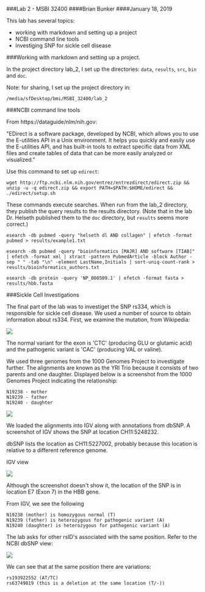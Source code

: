 ###Lab 2 - MSBI 32400
####Brian Bunker
####January 18, 2019

This lab has several topics:

- working with markdown and setting up a project
- NCBI command line tools
- investiging SNP for sickle cell disease

###Working with markdown and setting up a project.

In the project directory lab_2, I set up the directories: `data`, `results`, `src`, `bin` and `doc`.

Note: for sharing, I set up the project directory in:

    /media/sfDesktop/bmi/MSBI_32400/lab_2


###NCBI command line tools

From https://dataguide/nlm/nih.gov:

"EDirect is a software package, developed by NCBI, which allows you to use the E-utilities API in a Unix environment. It helps you quickly and easily use the E-utilities API, and has built-in tools to extract specific data from XML files and create tables of data that can be more easily analyzed or visualized."

Use this command to set up `edirect`:

    wget http://ftp.ncbi.nlm.nih.gov/entrez/entrezdirect/edirect.zip && unzip -u -q edirect.zip && export PATH=$PATH:$HOME/edirect && ./edirect/setup.sh

These commands execute searches. When run from the lab_2 directory, they publish the query results to the results directory. (Note that in the lab Dr. Helseth published them to the `doc` directory, but `results` seems more correct.)

    esearch -db pubmed -query "helseth dl AND collagen" | efetch -format pubmed > results/example1.txt

    esearch -db pubmed -query "bioinformatics [MAJR] AND software [TIAB]" | efetch -format xml | xtract -pattern PubmedArticle -block Author -sep " " -tab "\n" -element LastName,Initials | sort-uniq-count-rank > results/bioinformatics_authors.txt

    esearch -db protein -query 'NP_000509.1' | efetch -format fasta > results/hbb.fasta

###Sickle Cell Investigations

The final part of the lab was to investiget the SNP rs334, which is responsible for sickle cell disease. We used a number of source to obtain information about rs334. First, we examine the mutation, from Wikipedia:


![](https://www.dropbox.com/s/imenu2szqowh09t/Screen%20Shot%20Sickle%20Cell%20Mutation.png?dl=1)

The normal variant for the exon is 'CTC' (producing GLU or glutamic acid) and the pathogenic variant is 'CAC' (producing VAL or valine).

We used three genomes from the 1000 Genomes Project to investigate further. The alignments are known as the YRI Trio because it consists of two parents and one daughter. Displayed below is a screenshot from the 1000 Genomes Project indicating the relationship:

    N19238 - mother
    N19239 - father
    N19240 - daughter

![](https://www.dropbox.com/s/j1ghlom6fthyyx4/Screenshot%201000%20genomes%20YRI%20Trio.png?dl=1)

We loaded the alignments into IGV along with annotations from dbSNP. A screenshot of IGV shows the SNP at location CH11:5248232. 

dbSNP lists the location as CH11:5227002, probably because this location is relative to a different reference genome.

IGV view

![](https://www.dropbox.com/s/i8ue53hh5i22q0g/Screenshot_IGV_view.png?dl=1)

Although the screenshot doesn't show it, the location of the SNP is in location E7 (Exon 7) in the HBB gene.

From IGV, we see the following

    N19238 (mother) is homozygous normal (T)
    N19239 (father) is heterozygous for pathogenic variant (A)
    N19240 (daughter) is heterozygous for pathogenic variant (A)

The lab asks for other rsID's associated with the same position. Refer to the NCBI dbSNP view:

![](https://www.dropbox.com/s/2ypgf4pr8cwerv3/Screenshot_NCBI_dbSNP_view.png?dl=1)

We can see that at the same position there are variations:

    rs193922552 (AT/TC)
    rs63749819 (this is a deletion at the same location (T/-))


